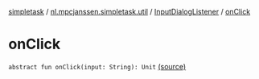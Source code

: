 [simpletask](../../index.md) / [nl.mpcjanssen.simpletask.util](../index.md) / [InputDialogListener](index.md) / [onClick](.)

# onClick

`abstract fun onClick(input: String): Unit` [(source)](https://github.com/mpcjanssen/simpletask-android/blob/master/src/main/java/nl/mpcjanssen/simpletask/util/Util.kt#L127)